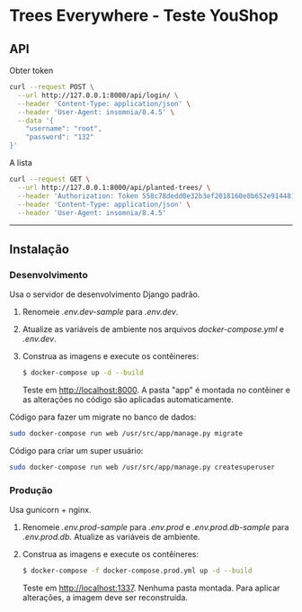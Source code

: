 # Trees Everywhere - Teste YouShop


## API 

Obter token

```bash
curl --request POST \
  --url http://127.0.0.1:8000/api/login/ \
  --header 'Content-Type: application/json' \
  --header 'User-Agent: insomnia/8.4.5' \
  --data '{
	"username": "root",
	"password": "132"
}'
```

A lista

```bash
curl --request GET \
  --url http://127.0.0.1:8000/api/planted-trees/ \
  --header 'Authorization: Token 558c78dedd0e32b3ef2018160e8b652e91448138' \
  --header 'Content-Type: application/json' \
  --header 'User-Agent: insomnia/8.4.5'
```

---



## Instalação

### Desenvolvimento

Usa o servidor de desenvolvimento Django padrão.

1. Renomeie *.env.dev-sample* para *.env.dev*.
1. Atualize as variáveis ​​de ambiente nos arquivos *docker-compose.yml* e *.env.dev*.
1. Construa as imagens e execute os contêineres:

    ```sh
    $ docker-compose up -d --build
    ```

    Teste em [http://localhost:8000](http://localhost:8000). A pasta "app" é montada no contêiner e as alterações no código são aplicadas automaticamente.


Código para fazer um migrate no banco de dados:

```bash
sudo docker-compose run web /usr/src/app/manage.py migrate
```
Código para criar um super usuário:

```bash
sudo docker-compose run web /usr/src/app/manage.py createsuperuser
```

### Produção

Usa gunicorn + nginx.

1. Renomeie *.env.prod-sample* para *.env.prod* e *.env.prod.db-sample* para *.env.prod.db*. Atualize as variáveis ​​de ambiente.
1. Construa as imagens e execute os contêineres:

    ```sh
    $ docker-compose -f docker-compose.prod.yml up -d --build
    ```

    Teste em [http://localhost:1337](http://localhost:1337). Nenhuma pasta montada. Para aplicar alterações, a imagem deve ser reconstruída.